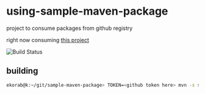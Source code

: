 # using-sample-maven-package

project to consume packages from github registry

right now consuming [this project](https://github.com/ekorab/sample-maven-package)

 ![Build Status](https://github.com/ekorab/using-sample-maven-package/actions/workflows/maven.yml/badge.svg)

## building

```bash
ekorab@k:~/git/sample-maven-package> TOKEN=<github token here> mvn -s settings.xml clean install
```
